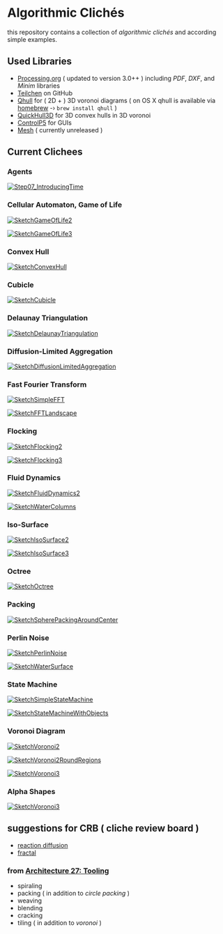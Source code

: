 Algorithmic Clichés
===================

this repository contains a collection of _algorithmic clichés_ and according simple examples.

## Used Libraries

* [Processing.org](http://www.processing.org/) ( updated to version 3.0++ ) including _PDF_, _DXF_, and _Minim_ libraries
* [Teilchen](https://github.com/d3p/teilchen) on GitHub
* [Qhull](http://www.qhull.org/) for ( 2D + ) 3D voronoi diagrams ( on OS X qhull is available via [homebrew](http://brew.sh) -› ```brew install qhull``` )
* [QuickHull3D](http://www.cs.ubc.ca/~lloyd/java/quickhull3d.html) for 3D convex hulls in 3D voronoi
* [ControlP5](http://www.sojamo.de/libraries/controlP5/) for GUIs
* [Mesh]() ( currently unreleased )

## Current Clichees

### Agents

[![Step07_IntroducingTime](./images/sketches/Step07_IntroducingTime.png)](https://github.com/d3p/algorithmic-cliches/blob/master/src/de/hfkbremen/algorithmiccliches/examples/SketchAgents_Step07_IntroducingTime.java)

### Cellular Automaton, Game of Life

[![SketchGameOfLife2](./images/sketches/SketchGameOfLife2.png)](https://github.com/d3p/algorithmic-cliches/blob/master/src/de/hfkbremen/algorithmiccliches/examples/SketchCellularAutomataGameOfLife2.java)

[![SketchGameOfLife3](./images/sketches/SketchGameOfLife3.png)](https://github.com/d3p/algorithmic-cliches/blob/master/src/de/hfkbremen/algorithmiccliches/examples/SketchCellularAutomataGameOfLife3.java)

### Convex Hull

[![SketchConvexHull](./images/sketches/SketchConvexHull.png)](https://github.com/d3p/algorithmic-cliches/blob/master/src/de/hfkbremen/algorithmiccliches/examples/SketchConvexHull3.java)

### Cubicle

[![SketchCubicle](./images/sketches/SketchCubicle.png)](https://github.com/d3p/algorithmic-cliches/blob/master/src/de/hfkbremen/algorithmiccliches/examples/SketchCubicle.java)

### Delaunay Triangulation

[![SketchDelaunayTriangulation](./images/sketches/SketchDelaunayTriangulation.png)](https://github.com/d3p/algorithmic-cliches/blob/master/src/de/hfkbremen/algorithmiccliches/examples/SketchDelaunayTriangulation2.java)

### Diffusion-Limited Aggregation

[![SketchDiffusionLimitedAggregation](./images/sketches/SketchDiffusionLimitedAggregation.png)](https://github.com/d3p/algorithmic-cliches/blob/master/src/de/hfkbremen/algorithmiccliches/examples/SketchDiffusionLimitedAggregation.java)

### Fast Fourier Transform

[![SketchSimpleFFT](./images/sketches/SketchSimpleFFT.png)](https://github.com/d3p/algorithmic-cliches/blob/master/src/de/hfkbremen/algorithmiccliches/examples/SketchFFTSimple.java)

[![SketchFFTLandscape](./images/sketches/SketchFFTLandscape.png)](https://github.com/d3p/algorithmic-cliches/blob/master/src/de/hfkbremen/algorithmiccliches/examples/SketchFFTLandscape.java)

### Flocking

[![SketchFlocking2](./images/sketches/SketchFlocking2.png)](https://github.com/d3p/algorithmic-cliches/blob/master/src/de/hfkbremen/algorithmiccliches/examples/SketchFlocking2.java)

[![SketchFlocking3](./images/sketches/SketchFlocking3.png)](https://github.com/d3p/algorithmic-cliches/blob/master/src/de/hfkbremen/algorithmiccliches/examples/SketchFlocking3.java)

### Fluid Dynamics

[![SketchFluidDynamics2](./images/sketches/SketchFluidDynamics2.png)](https://github.com/d3p/algorithmic-cliches/blob/master/src/de/hfkbremen/algorithmiccliches/examples/SketchFluidDynamics2.java)

[![SketchWaterColumns](./images/sketches/SketchWaterColumns.png)](https://github.com/d3p/algorithmic-cliches/blob/master/src/de/hfkbremen/algorithmiccliches/examples/SketchFluidDynamicsWaterColumns.java)

### Iso-Surface

[![SketchIsoSurface2](./images/sketches/SketchIsoSurface2.png)](https://github.com/d3p/algorithmic-cliches/blob/master/src/de/hfkbremen/algorithmiccliches/examples/SketchIsoSurface2.java)

[![SketchIsoSurface3](./images/sketches/SketchIsoSurface3.png)](https://github.com/d3p/algorithmic-cliches/blob/master/src/de/hfkbremen/algorithmiccliches/examples/SketchIsoSurface3.java)

### Octree

[![SketchOctree](./images/sketches/SketchOctree.png)](https://github.com/d3p/algorithmic-cliches/blob/master/src/de/hfkbremen/algorithmiccliches/examples/SketchOctree3D.java)

### Packing

[![SketchSpherePackingAroundCenter](./images/sketches/SketchSpherePackingAroundCenter.png)](https://github.com/d3p/algorithmic-cliches/blob/master/src/de/hfkbremen/algorithmiccliches/examples/SketchPackingSpheresAroundCenter.java)

### Perlin Noise

[![SketchPerlinNoise](./images/sketches/SketchPerlinNoise.png)](https://github.com/d3p/algorithmic-cliches/blob/master/src/de/hfkbremen/algorithmiccliches/examples/SketchPerlinNoise.java)

[![SketchWaterSurface](./images/sketches/SketchWaterSurface.png)](https://github.com/d3p/algorithmic-cliches/blob/master/src/de/hfkbremen/algorithmiccliches/examples/SketchPerlinNoiseWaterSurface.java)

### State Machine

[![SketchSimpleStateMachine](./images/sketches/SketchSimpleStateMachine.png)](https://github.com/d3p/algorithmic-cliches/blob/master/src/de/hfkbremen/algorithmiccliches/examples/SketchStateMachineSimple.java)

[![SketchStateMachineWithObjects](./images/sketches/SketchStateMachineWithObjects.png)](https://github.com/d3p/algorithmic-cliches/blob/master/src/de/hfkbremen/algorithmiccliches/examples/SketchStateMachineWithObjects.java)

### Voronoi Diagram

[![SketchVoronoi2](./images/sketches/SketchVoronoi2.png)](https://github.com/d3p/algorithmic-cliches/blob/master/src/de/hfkbremen/algorithmiccliches/examples/SketchVoronoi2.java)

[![SketchVoronoi2RoundRegions](./images/sketches/SketchVoronoi2RoundRegions.png)](https://github.com/d3p/algorithmic-cliches/blob/master/src/de/hfkbremen/algorithmiccliches/examples/SketchVoronoi2RoundRegions.java)

[![SketchVoronoi3](./images/sketches/SketchVoronoi3.png)](https://github.com/d3p/algorithmic-cliches/blob/master/src/de/hfkbremen/algorithmiccliches/examples/SketchVoronoi3.java)

### Alpha Shapes

[![SketchVoronoi3](./images/sketches/SketchAlphaShape3.png)](https://github.com/d3p/algorithmic-cliches/blob/master/src/de/hfkbremen/algorithmiccliches/examples/SketchAlphaShape3.java)

## suggestions for CRB ( cliche review board )

* [reaction diffusion](https://en.wikipedia.org/wiki/Reaction–diffusion_system)
* [fractal](https://en.wikipedia.org/wiki/Fractal)

### from [Architecture 27: Tooling](https://books.google.de/books?id=MG8xfIe55t0C&pg=PA53&redir_esc=y&hl=en#v=onepage&q&f=false)

* spiraling
* packing ( in addition to *circle packing* )
* weaving
* blending
* cracking
* tiling ( in addition to *voronoi* )
